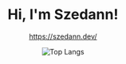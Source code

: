 <div align="center">

  # Hi, I'm Szedann!
  https://szedann.dev/
  
  ![Top Langs](https://github-readme-stats.vercel.app/api/top-langs/?username=Szedann&theme=dark&bg_color=0D1117&layout=compact)
</div>


